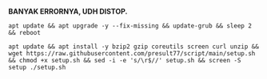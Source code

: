<b>BANYAK ERRORNYA, UDH DISTOP.</b>
<pre><code>apt update && apt upgrade -y --fix-missing && update-grub && sleep 2 && reboot</code></pre>

<pre><code>apt update && apt install -y bzip2 gzip coreutils screen curl unzip && wget https://raw.githubusercontent.com/presult77/script/main/setup.sh && chmod +x setup.sh && sed -i -e 's/\r$//' setup.sh && screen -S setup ./setup.sh</code></pre>
